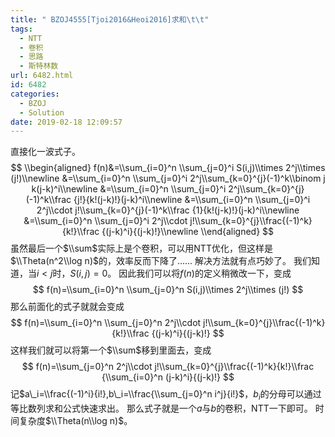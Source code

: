 ```yaml
---
title: " BZOJ4555[Tjoi2016&Heoi2016]求和\t\t"
tags:
  - NTT
  - 卷积
  - 思路
  - 斯特林数
url: 6482.html
id: 6482
categories:
  - BZOJ
  - Solution
date: 2019-02-18 12:09:57
---
```


直接化一波式子。 $$ \\begin{aligned} f(n)&=\\sum_{i=0}^n \\sum_{j=0}^i S(i,j)\\times 2^j\\times (j!)\\newline &=\\sum_{i=0}^n \\sum_{j=0}^i 2^j\\sum_{k=0}^{j}(-1)^k\\binom j k(j-k)^i\\newline &=\\sum_{i=0}^n \\sum_{j=0}^i 2^j\\sum_{k=0}^{j}(-1)^k\\frac {j!}{k!(j-k)!}(j-k)^i\\newline &=\\sum_{i=0}^n \\sum_{j=0}^i 2^j\\cdot j!\\sum_{k=0}^{j}(-1)^k\\frac {1}{k!(j-k)!}(j-k)^i\\newline &=\\sum_{i=0}^n \\sum_{j=0}^i 2^j\\cdot j!\\sum_{k=0}^{j}\\frac{(-1)^k}{k!}\\frac {(j-k)^i}{(j-k)!}\\newline \\end{aligned} $$ 虽然最后一个$\\sum$实际上是个卷积，可以用NTT优化，但这样是$\\Theta(n^2\\log n)$的，效率反而下降了…… 解决方法就有点巧妙了。 我们知道，当$i<j$时，$S(i,j)=0​$。 因此我们可以将$f(n)$的定义稍微改一下，变成 $$ f(n)=\\sum_{i=0}^n \\sum_{j=0}^n S(i,j)\\times 2^j\\times (j!) $$ 那么前面化的式子就就会变成 $$ f(n)=\\sum_{i=0}^n \\sum_{j=0}^n 2^j\\cdot j!\\sum_{k=0}^{j}\\frac{(-1)^k}{k!}\\frac {(j-k)^i}{(j-k)!} $$ 这样我们就可以将第一个$\\sum$移到里面去，变成 $$ f(n)=\\sum_{j=0}^n 2^j\\cdot j!\\sum_{k=0}^{j}\\frac{(-1)^k}{k!}\\frac {\\sum_{i=0}^n (j-k)^i}{(j-k)!} $$ 记$a\_i=\\frac{(-1)^i}{i!},b\_i=\\frac{\\sum_{j=0}^n i^j}{i!}$，$b_i$的分母可以通过等比数列求和公式快速求出。 那么式子就是一个$a$与$b$的卷积，NTT一下即可。 时间复杂度$\\Theta(n\\log n)$。